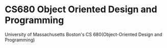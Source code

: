 # CS680 Object Oriented Design and Programming
University of Massachusetts Boston's CS 680(Object-Oriented Design and Programming)  
